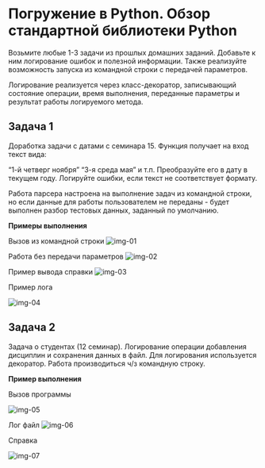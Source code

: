# Погружение в Python. Обзор стандартной библиотеки Python

Возьмите любые 1-3 задачи из прошлых домашних заданий. Добавьте к ним логирование ошибок и полезной информации. Также реализуйте возможность запуска из командной строки с передачей параметров.

Логирование реализуется через класс-декоратор, записывающий состояние операции, время выполнения, переданные параметры и результат работы логируемого метода.

## Задача 1
Доработка задачи с датами с семинара 15.
Функция получает на вход текст вида:

“1-й четверг ноября”
“3-я среда мая” и т.п.
Преобразуйте его в дату в текущем году. Логируйте ошибки, если текст не соответствует формату.

Работа парсера настроена на выполнение задач из командной строки, но если данные для работы пользователем не переданы - будет выполнен разбор тестовых данных, заданный по умолчанию.

**Примеры выполнения**

Вызов из командной строки
![img-01](https://github.com/Amrik97/python_hm_15/assets/121186386/d5b336f9-be1e-4dcf-8a39-e5b9815152cc)

Работа без передачи параметров
![img-02](https://github.com/Amrik97/python_hm_15/assets/121186386/0743edbc-9e9b-4e07-afbb-22cd474c505e)

Пример вывода справки
![img-03](https://github.com/Amrik97/python_hm_15/assets/121186386/bcea3fea-7a3e-4373-8cd8-79b152fbb335)

Пример лога

![img-04](https://github.com/Amrik97/python_hm_15/assets/121186386/c872a5b2-45ea-4924-85e5-33e2c05c0f34)

## Задача 2
Задача о студентах (12 семинар). Логирование операции добавления дисциплин и сохранения данных в файл. Для логирования используется декоратор. Работа производиться ч/з командную строку.

**Пример выполнения**

Вызов программы

![img-05](https://github.com/Amrik97/python_hm_15/assets/121186386/eef45586-e1d5-4557-a150-00d9b6471242)


Лог файл
![img-06](https://github.com/Amrik97/python_hm_15/assets/121186386/43d60437-5082-45aa-b26a-58e61b924872)


Справка

![img-07](https://github.com/Amrik97/python_hm_15/assets/121186386/e8e816f6-8bd1-4405-a0c0-7d5b525a35b2)
